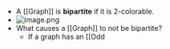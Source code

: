 - A [[Graph]] is **bipartite** if it is 2-colorable.
- ![image.png](/Users/helen/Documents/notes/assets/image_1622197880663_0.png)
- What causes a [[Graph]] to not be bipartite?
	- If a graph has an [[Odd